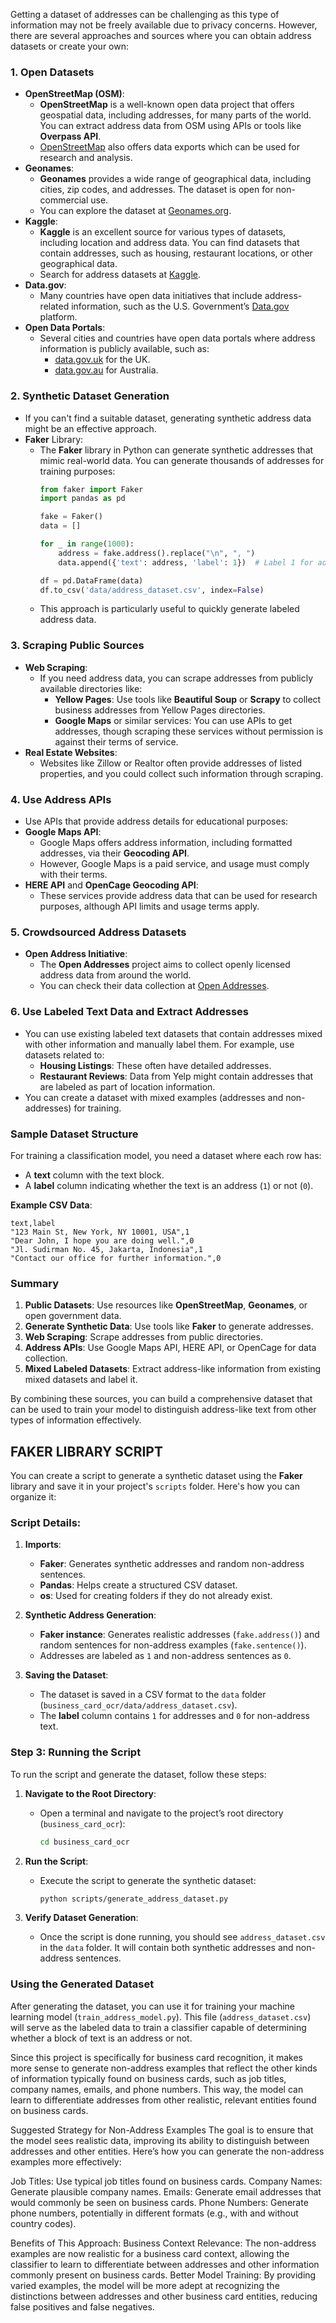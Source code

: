 Getting a dataset of addresses can be challenging as this type of information may not be freely available due to privacy concerns. However, there are several approaches and sources where you can obtain address datasets or create your own:

### 1. **Open Datasets**
   - **OpenStreetMap (OSM)**:
     - **OpenStreetMap** is a well-known open data project that offers geospatial data, including addresses, for many parts of the world. You can extract address data from OSM using APIs or tools like **Overpass API**.
     - [OpenStreetMap](https://www.openstreetmap.org) also offers data exports which can be used for research and analysis.
   - **Geonames**:
     - **Geonames** provides a wide range of geographical data, including cities, zip codes, and addresses. The dataset is open for non-commercial use.
     - You can explore the dataset at [Geonames.org](https://www.geonames.org/).
   - **Kaggle**:
     - **Kaggle** is an excellent source for various types of datasets, including location and address data. You can find datasets that contain addresses, such as housing, restaurant locations, or other geographical data.
     - Search for address datasets at [Kaggle](https://www.kaggle.com/).
   - **Data.gov**:
     - Many countries have open data initiatives that include address-related information, such as the U.S. Government’s [Data.gov](https://www.data.gov/) platform.
   - **Open Data Portals**:
     - Several cities and countries have open data portals where address information is publicly available, such as:
       - [data.gov.uk](https://data.gov.uk/) for the UK.
       - [data.gov.au](https://data.gov.au/) for Australia.

### 2. **Synthetic Dataset Generation**
   - If you can't find a suitable dataset, generating synthetic address data might be an effective approach.
   - **Faker** Library:
     - The **Faker** library in Python can generate synthetic addresses that mimic real-world data. You can generate thousands of addresses for training purposes:
       ```python
       from faker import Faker
       import pandas as pd

       fake = Faker()
       data = []

       for _ in range(1000):
           address = fake.address().replace("\n", ", ")
           data.append({'text': address, 'label': 1})  # Label 1 for address

       df = pd.DataFrame(data)
       df.to_csv('data/address_dataset.csv', index=False)
       ```
     - This approach is particularly useful to quickly generate labeled address data.

### 3. **Scraping Public Sources**
   - **Web Scraping**: 
     - If you need address data, you can scrape addresses from publicly available directories like:
       - **Yellow Pages**: Use tools like **Beautiful Soup** or **Scrapy** to collect business addresses from Yellow Pages directories.
       - **Google Maps** or similar services: You can use APIs to get addresses, though scraping these services without permission is against their terms of service.
   - **Real Estate Websites**:
     - Websites like Zillow or Realtor often provide addresses of listed properties, and you could collect such information through scraping.

### 4. **Use Address APIs**
   - Use APIs that provide address details for educational purposes:
   - **Google Maps API**:
     - Google Maps offers address information, including formatted addresses, via their **Geocoding API**.
     - However, Google Maps is a paid service, and usage must comply with their terms.
   - **HERE API** and **OpenCage Geocoding API**:
     - These services provide address data that can be used for research purposes, although API limits and usage terms apply.

### 5. **Crowdsourced Address Datasets**
   - **Open Address Initiative**:
     - The **Open Addresses** project aims to collect openly licensed address data from around the world.
     - You can check their data collection at [Open Addresses](https://openaddresses.io/).

### 6. **Use Labeled Text Data and Extract Addresses**
   - You can use existing labeled text datasets that contain addresses mixed with other information and manually label them. For example, use datasets related to:
     - **Housing Listings**: These often have detailed addresses.
     - **Restaurant Reviews**: Data from Yelp might contain addresses that are labeled as part of location information.
   - You can create a dataset with mixed examples (addresses and non-addresses) for training.

### Sample Dataset Structure
For training a classification model, you need a dataset where each row has:
- A **text** column with the text block.
- A **label** column indicating whether the text is an address (`1`) or not (`0`).

**Example CSV Data**:
```csv
text,label
"123 Main St, New York, NY 10001, USA",1
"Dear John, I hope you are doing well.",0
"Jl. Sudirman No. 45, Jakarta, Indonesia",1
"Contact our office for further information.",0
```

### Summary
1. **Public Datasets**: Use resources like **OpenStreetMap**, **Geonames**, or open government data.
2. **Generate Synthetic Data**: Use tools like **Faker** to generate addresses.
3. **Web Scraping**: Scrape addresses from public directories.
4. **Address APIs**: Use Google Maps API, HERE API, or OpenCage for data collection.
5. **Mixed Labeled Datasets**: Extract address-like information from existing mixed datasets and label it.

By combining these sources, you can build a comprehensive dataset that can be used to train your model to distinguish address-like text from other types of information effectively.


## FAKER LIBRARY SCRIPT

You can create a script to generate a synthetic dataset using the **Faker** library and save it in your project's `scripts` folder. Here's how you can organize it:


### Script Details:
1. **Imports**:
   - **Faker**: Generates synthetic addresses and random non-address sentences.
   - **Pandas**: Helps create a structured CSV dataset.
   - **os**: Used for creating folders if they do not already exist.

2. **Synthetic Address Generation**:
   - **Faker instance**: Generates realistic addresses (`fake.address()`) and random sentences for non-address examples (`fake.sentence()`).
   - Addresses are labeled as `1` and non-address sentences as `0`.

3. **Saving the Dataset**:
   - The dataset is saved in a CSV format to the `data` folder (`business_card_ocr/data/address_dataset.csv`).
   - The **label** column contains `1` for addresses and `0` for non-address text.

### Step 3: Running the Script
To run the script and generate the dataset, follow these steps:

1. **Navigate to the Root Directory**:
   - Open a terminal and navigate to the project’s root directory (`business_card_ocr`):
     ```bash
     cd business_card_ocr
     ```

2. **Run the Script**:
   - Execute the script to generate the synthetic dataset:
     ```bash
     python scripts/generate_address_dataset.py
     ```

3. **Verify Dataset Generation**:
   - Once the script is done running, you should see `address_dataset.csv` in the `data` folder. It will contain both synthetic addresses and non-address sentences.

### Using the Generated Dataset
After generating the dataset, you can use it for training your machine learning model (`train_address_model.py`). This file (`address_dataset.csv`) will serve as the labeled data to train a classifier capable of determining whether a block of text is an address or not.

Since this project is specifically for business card recognition, it makes more sense to generate non-address examples that reflect the other kinds of information typically found on business cards, such as job titles, company names, emails, and phone numbers. This way, the model can learn to differentiate addresses from other realistic, relevant entities found on business cards.

Suggested Strategy for Non-Address Examples
The goal is to ensure that the model sees realistic data, improving its ability to distinguish between addresses and other entities. Here’s how you can generate the non-address examples more effectively:

Job Titles: Use typical job titles found on business cards.
Company Names: Generate plausible company names.
Emails: Generate email addresses that would commonly be seen on business cards.
Phone Numbers: Generate phone numbers, potentially in different formats (e.g., with and without country codes).

Benefits of This Approach:
Business Context Relevance: The non-address examples are now realistic for a business card context, allowing the classifier to learn to differentiate between addresses and other information commonly present on business cards.
Better Model Training: By providing varied examples, the model will be more adept at recognizing the distinctions between addresses and other business card entities, reducing false positives and false negatives.
